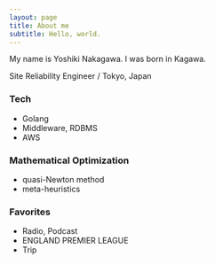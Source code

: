 ```yaml
---
layout: page
title: About me
subtitle: Hello, world.
---
```


My name is Yoshiki Nakagawa. I was born in Kagawa.

Site Reliability Engineer / Tokyo, Japan

### Tech
- Golang
- Middleware, RDBMS
- AWS

### Mathematical Optimization
- quasi-Newton method
- meta-heuristics

### Favorites
- Radio, Podcast
- ENGLAND PREMIER LEAGUE
- Trip
